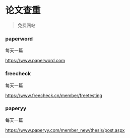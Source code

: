 # 论文查重

> 免费网站

### paperword

每天一篇

https://www.paperword.com

### freecheck

每天一篇

https://www.freecheck.cn/member/freetesting

### paperyy

每天一篇

https://www.paperyy.com/member_new/thesis/post.aspx

